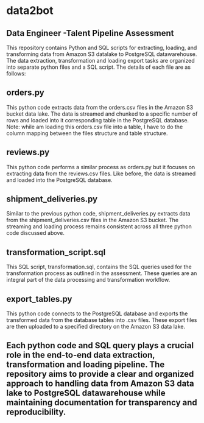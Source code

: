 # data2bot
## Data Engineer -Talent Pipeline Assessment

This repository contains Python and SQL scripts for extracting, loading, and transforming data from Amazon S3 datalake to PostgreSQL datawarehouse. The data extraction, transformation and loading export tasks are organized into separate python files and a SQL script. The details of each file are as follows:

## orders.py
This python code extracts data from the orders.csv files in the Amazon S3 bucket data lake. The data is streamed and chunked to a specific number of rows and loaded into it  corresponding table in the PostgreSQL database. 
Note: while am loading this orders.csv file into a table, I have to do the column mapping between the files structure and table structure. 
## reviews.py
This python code performs a similar process as orders.py but it focuses on extracting data from the reviews.csv files. Like before, the data is streamed and loaded into the PostgreSQL database.

## shipment_deliveries.py
Similar to the previous python code, shipment_deliveries.py extracts data from the shipment_deliveries.csv files in the Amazon S3 bucket. The streaming and loading process remains consistent across all three python code discussed above.

## transformation_script.sql
This SQL script, transformation.sql, contains the SQL queries used for the transformation process as outlined in the assessment. These queries are an integral part of the data processing and transformation workflow.

## export_tables.py
This python code connects to the PostgreSQL database and exports the transformed data from the database tables into .csv files. These export files are then uploaded to a specified directory on the Amazon S3 data lake.

## Each python code and SQL query plays a crucial role in the end-to-end data extraction, transformation and loading pipeline. The repository aims to provide a clear and organized approach to handling data from Amazon S3 data lake to PostgreSQL datawarehouse while maintaining documentation for transparency and reproducibility.

